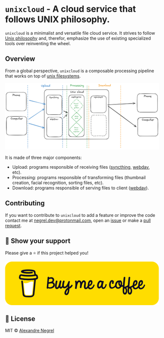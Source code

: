 # `unixcloud` - A cloud service that follows UNIX philosophy.

`unixcloud` is a minimalist and versatile file cloud service. It strives to
follow [Unix philosophy](https://en.wikipedia.org/wiki/Unix_philosophy) and,
therefor, emphasize the use of existing specialized tools over reinventing the 
wheel.

## Overview

From a global perspective, `unixcloud` is a composable processing pipeline that
works on top of [unix filesystems](https://en.wikipedia.org/wiki/Unix_filesystem).

![unix cloud pipeline](./.github/images/unixcloud.png)

It is made of three major components:
* Upload: programs responsible of receiving files
([syncthing](https://syncthing.net/),
[webdav](https://en.wikipedia.org/wiki/WebDAV), etc).
* Processing: programs responsible of transforming files (thumbnail creation,
facial recognition, sorting files, etc).
* Download: programs responsible of serving files to client
([webdav](https://en.wikipedia.org/wiki/WebDAV)).

## Contributing

If you want to contribute to `unixcloud` to add a feature or improve the code contact
me at [negrel.dev@protonmail.com](mailto:negrel.dev@protonmail.com), open an
[issue](https://github.com/negrel/unixcloud/issues) or make a
[pull request](https://github.com/negrel/unixcloud/pulls).

## :stars: Show your support

Please give a :star: if this project helped you!

[![buy me a coffee](.github/images/bmc-button.png)](https://www.buymeacoffee.com/negrel)

## :scroll: License

MIT © [Alexandre Negrel](https://www.negrel.dev/)
